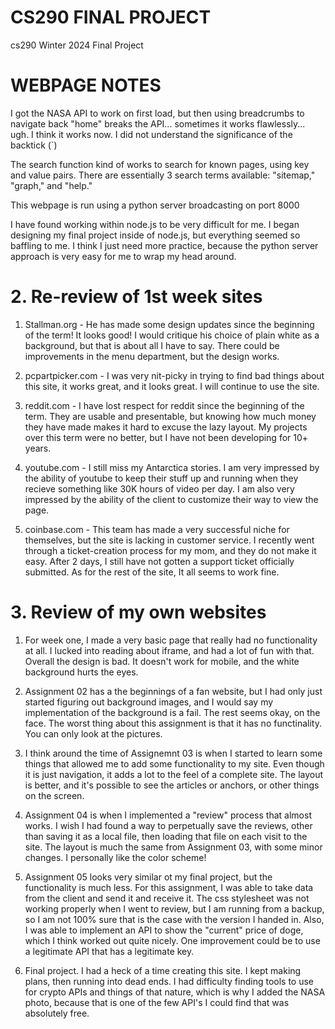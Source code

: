 # CS290 FINAL PROJECT 
cs290 Winter 2024 Final Project


# WEBPAGE NOTES  

I got the NASA API to work on first load, but then using breadcrumbs to 
navigate back "home" breaks the API... sometimes it works flawlessly... ugh. I think it works now. I did not understand the significance of the backtick (`)  

The search function kind of works to search for known pages, using key and value pairs. There are essentially 3 search terms available: "sitemap," "graph," and "help."  

This webpage is run using a python server broadcasting on port 8000  

I have found working within node.js to be very difficult for me. I began designing my final project inside of node.js, but everything seemed so baffling to me. I think I just need more practice, because the python server approach is very easy for me to wrap my head around.  


# 2. Re-review of 1st week sites  

1. Stallman.org - He has made some design updates since the beginning of the term! It looks good! I would critique his choice of plain white
as a background, but that is about all I have to say. There could be improvements in the menu department, but the design works.  

2. pcpartpicker.com - I was very nit-picky in trying to find bad things about this site, it works great, and it looks great. I will continue to use the site.    

3. reddit.com - I have lost respect for reddit since the beginning of the term. They are usable and presentable, but knowing how 
much money they have made makes it hard to excuse the lazy layout. My projects over this term were no better, but I have not been 
developing for 10+ years.  

4. youtube.com - I still miss my Antarctica stories. I am very impressed by the ability of youtube to keep their stuff up and running when 
they recieve something like 30K hours of video per day. I am also very impressed by the ability of the client to customize their way to view the page.  

5. coinbase.com - This team has made a very successful niche for themselves, but the site is lacking in customer service. I recently went through a ticket-creation 
process for my mom, and they do not make it easy. After 2 days, I still have not gotten a support ticket officially submitted. As for the rest of the site, It all 
seems to work fine.  

# 3. Review of my own websites

1. For week one, I made a very basic page that really had no functionality at all. I lucked into reading about iframe, and had a lot of fun with that. Overall the design is bad. It doesn't work for mobile, and the white background hurts the eyes.  

2. Assignment 02 has a the beginnings of a fan website, but I had only just started figuring out background images, and I would say my implementation of the background is a fail. The rest seems okay, on the face. The worst thing about this assignment is that it has no functinality. You can only look at the pictures.  

3. I think around the time of Assignemnt 03 is when I started to learn some things that allowed me to add some functionality to my site. Even though it is just navigation, it adds a lot to the feel of a complete site. The layout is better, and it's possible to see the articles or anchors, or other things on the screen.  

4. Assignment 04 is when I implemented a "review" process that almost works. I wish I had found a way to perpetually save the reviews, other than saving it as a local file, then loading that file on each visit to the site. The layout is much the same from Assignment 03, with some minor changes. I personally like the color scheme!  

5. Assignment 05 looks very similar ot my final project, but the functionality is much less. For this assignment, I was able to take data from the client and send it and receive it. The css stylesheet was not working properly when I went to review, but I am running from a backup, so I am not 100% sure that is the case with the version I handed in. Also, I was able to implement an API to show the "current" price of doge, which I think worked out quite nicely. One improvement could be to use a legitimate API that has a legitimate key.

6. Final project. I had a heck of a time creating this site. I kept making plans, then running into dead ends. I had difficulty finding tools to use for crypto APIs and things of that nature, which is why I added the NASA photo, because that is one of the few API's I could find that was absolutely free.